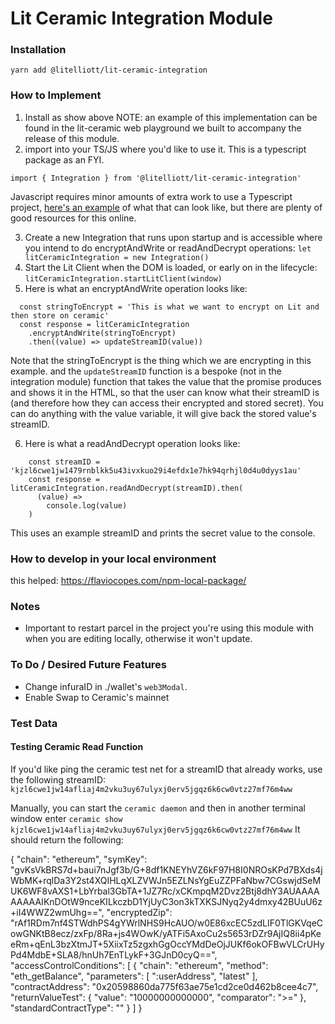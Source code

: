 # Lit Ceramic Integration Module

### Installation

`yarn add @litelliott/lit-ceramic-integration`

### How to Implement

1. Install as show above
   NOTE: an example of this implementation can be found in the lit-ceramic web playground we built to accompany the release of this module.
2. import into your TS/JS where you'd like to use it. This is a typescript package as an FYI.

`import { Integration } from '@litelliott/lit-ceramic-integration'`

Javascript requires minor amounts of extra work to use a Typescript project, [here's an example](https://www.freecodecamp.org/news/how-to-add-typescript-to-a-javascript-project/) of what that can look like, but there are plenty of good resources for this online.

3. Create a new Integration that runs upon startup and is accessible where you intend to do encryptAndWrite or readAndDecrypt operations:
   `let litCeramicIntegration = new Integration()`
4. Start the Lit Client when the DOM is loaded, or early on in the lifecycle:
   `litCeramicIntegration.startLitClient(window)`
5. Here is what an encryptAndWrite operation looks like:

```
  const stringToEncrypt = 'This is what we want to encrypt on Lit and then store on ceramic'
  const response = litCeramicIntegration
    .encryptAndWrite(stringToEncrypt)
    .then((value) => updateStreamID(value))
```

Note that the stringToEncrypt is the thing which we are encrypting in this example. and the `updateStreamID` function is a bespoke (not in the integration module) function that takes the value that the promise produces and shows it in the HTML, so that the user can know what their streamID is (and therefore how they can access their encrypted and stored secret). You can do anything with the value variable, it will give back the stored value's streamID.

6. Here is what a readAndDecrypt operation looks like:

```
    const streamID = 'kjzl6cwe1jw1479rnblkk5u43ivxkuo29i4efdx1e7hk94qrhjl0d4u0dyys1au'
    const response = litCeramicIntegration.readAndDecrypt(streamID).then(
      (value) =>
        console.log(value)
    )
```

This uses an example streamID and prints the secret value to the console.

### How to develop in your local environment

this helped: https://flaviocopes.com/npm-local-package/

### Notes

- Important to restart parcel in the project you're using this module with when you are editing locally, otherwise it won't update.

### To Do / Desired Future Features

- Change infuraID in ./wallet's `web3Modal`.
- Enable Swap to Ceramic's mainnet

### Test Data

#### Testing Ceramic Read Function

If you'd like ping the ceramic test net for a streamID that already works, use the following streamID: `kjzl6cwe1jw14afliaj4m2vku3uy67ulyxj0erv5jgqz6k6cw0vtz27mf76m4ww`

Manually, you can start the `ceramic daemon` and then in another terminal window enter `ceramic show kjzl6cwe1jw14afliaj4m2vku3uy67ulyxj0erv5jgqz6k6cw0vtz27mf76m4ww`
It should return the following:

{
"chain": "ethereum",
"symKey": "gvKsVkBRS7d+baui7nJgf3b/G+8df1KNEYhVZ6kF97H8I0NROsKPd7BXds4jWbMK+rqlDa3Y2st4XQIHLqXLZVWJn5EZLNsYgEuZZPFaNbw7CGswjdSeMUK6WF8vAXS1+LbYrbal3GbTA+1JZ7Rc/xCKmpqM2Dvz2Btj8dhY3AUAAAAAAAAAIKnDOtW9nceKILkczbD1YjUyC3on3kTXKSJNyq2y4dmxy42BUuU6z+iI4WWZ2wmUhg==",
"encryptedZip": "rAf1RDm7nf4STWdhPS4gYWrlNHS9HcAUO/w0E86xcEC5zdLIF0TlGKVqeCowGNKtB8ecz/zxFp/8Ra+js4WOwK/yATFi5AxoCu2s5653rDZr9AjIQ8ii4pKeeRm+qEnL3bzXtmJT+5XiixTz5zgxhGgOccYMdDeOjJUKf6okOFBwVLCrUHyPd4MdbE+SLA8/hnUh7EnTLykF+3GJnD0cyQ==",
"accessControlConditions": [
{
"chain": "ethereum",
"method": "eth_getBalance",
"parameters": [
":userAddress",
"latest"
],
"contractAddress": "0x20598860da775f63ae75e1cd2ce0d462b8cee4c7",
"returnValueTest": {
"value": "10000000000000",
"comparator": ">="
},
"standardContractType": ""
}
]
}

